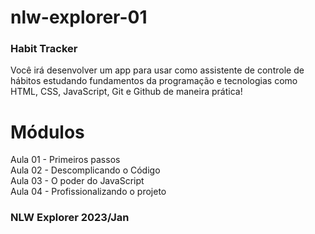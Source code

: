 # nlw-explorer-01

### Habit Tracker ###

Você irá desenvolver um app para usar como assistente de controle de hábitos estudando fundamentos da programação e tecnologias como HTML, CSS, JavaScript, Git e Github de maneira prática!

# Módulos
Aula 01 - Primeiros passos <br>
Aula 02 - Descomplicando o Código <br>
Aula 03 - O poder do JavaScript <br>
Aula 04 - Profissionalizando o projeto <br>
### NLW Explorer 2023/Jan
